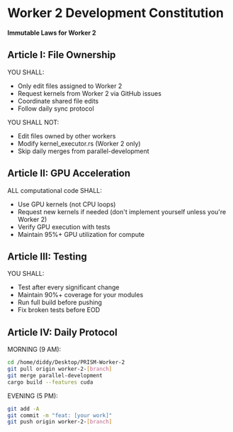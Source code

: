# Worker 2 Development Constitution

**Immutable Laws for Worker 2**

## Article I: File Ownership

YOU SHALL:
- Only edit files assigned to Worker 2
- Request kernels from Worker 2 via GitHub issues
- Coordinate shared file edits
- Follow daily sync protocol

YOU SHALL NOT:
- Edit files owned by other workers
- Modify kernel_executor.rs (Worker 2 only)
- Skip daily merges from parallel-development

## Article II: GPU Acceleration

ALL computational code SHALL:
- Use GPU kernels (not CPU loops)
- Request new kernels if needed (don't implement yourself unless you're Worker 2)
- Verify GPU execution with tests
- Maintain 95%+ GPU utilization for compute

## Article III: Testing

YOU SHALL:
- Test after every significant change
- Maintain 90%+ coverage for your modules
- Run full build before pushing
- Fix broken tests before EOD

## Article IV: Daily Protocol

MORNING (9 AM):
```bash
cd /home/diddy/Desktop/PRISM-Worker-2
git pull origin worker-2-[branch]
git merge parallel-development
cargo build --features cuda
```

EVENING (5 PM):
```bash
git add -A
git commit -m "feat: [your work]"
git push origin worker-2-[branch]
```

